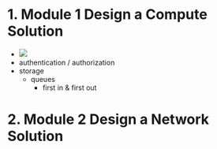 # 1. Module 1 Design a Compute Solution
- ![](https://docs.microsoft.com/zh-tw/azure/architecture/guide/technology-choices/images/compute-choices.png)
- authentication / authorization
- storage
    - queues
        - first in & first out

# 2. Module 2 Design a Network Solution